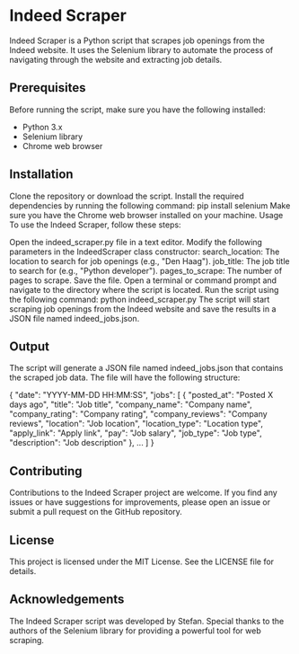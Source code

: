 # Indeed Scraper
Indeed Scraper is a Python script that scrapes job openings from the Indeed website. It uses the Selenium library to automate the process of navigating through the website and extracting job details.

## Prerequisites
Before running the script, make sure you have the following installed:

- Python 3.x
- Selenium library
- Chrome web browser

## Installation
Clone the repository or download the script.
Install the required dependencies by running the following command:
pip install selenium
Make sure you have the Chrome web browser installed on your machine.
Usage
To use the Indeed Scraper, follow these steps:

Open the indeed_scraper.py file in a text editor.
Modify the following parameters in the IndeedScraper class constructor:
search_location: The location to search for job openings (e.g., "Den Haag").
job_title: The job title to search for (e.g., "Python developer").
pages_to_scrape: The number of pages to scrape.
Save the file.
Open a terminal or command prompt and navigate to the directory where the script is located.
Run the script using the following command:
python indeed_scraper.py
The script will start scraping job openings from the Indeed website and save the results in a JSON file named indeed_jobs.json.

## Output
The script will generate a JSON file named indeed_jobs.json that contains the scraped job data. The file will have the following structure:

{
  "date": "YYYY-MM-DD HH:MM:SS",
  "jobs": [
    {
      "posted_at": "Posted X days ago",
      "title": "Job title",
      "company_name": "Company name",
      "company_rating": "Company rating",
      "company_reviews": "Company reviews",
      "location": "Job location",
      "location_type": "Location type",
      "apply_link": "Apply link",
      "pay": "Job salary",
      "job_type": "Job type",
      "description": "Job description"
    },
    ...
  ]
}
## Contributing
Contributions to the Indeed Scraper project are welcome. If you find any issues or have suggestions for improvements, please open an issue or submit a pull request on the GitHub repository.

## License
This project is licensed under the MIT License. See the LICENSE file for details.

## Acknowledgements
The Indeed Scraper script was developed by Stefan. Special thanks to the authors of the Selenium library for providing a powerful tool for web scraping.